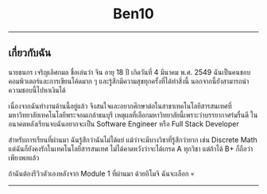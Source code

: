 <h1 align="center">Ben10</h1>

<hr>

## เกี่ยวกับฉัน

นายธนกร เจริญเลิศกมล ชื่อเล่นว่า จิน อายุ 18 ปี เกิดวันที่ 4 มีนาคม พ.ศ. 2549 ฉันเป็นคนชอบคอมพิวเตอร์และการเขียนโค้ดมาก ๆ และรู้สึกมีความสุขทุกครั้งที่ได้ทำสิ่งนี้ นอกจากนี้ยังสามารถนำความชอบนี้ไปหาเงินได้

เนื่องจากฉันทำงานด้านนี้อยู่แล้ว จึงสนใจและอยากศึกษาต่อในสาขาเทคโนโลยีสารสนเทศที่มหาวิทยาลัยเทคโนโลยีพระจอมเกล้าธนบุรี เหตุผลที่เลือกมหาวิทยาลัยนี้เพราะว่าบรรยากาศร่มรื่นดี ในอนาคตหลังเรียนจบฉันอยากจะเป็น Software Engineer หรือ Full Stack Developer

สำหรับการเรียนที่ผ่านมา ฉันรู้สึกว่าฉันไม่ได้แย่ แม้ว่าจะมีบางวิชาที่รู้สึกว่ายาก เช่น Discrete Math แต่ฉันก็ยังคงรักในเทคโนโลยีสารสนเทศ ไม่ได้คาดหวังว่าจะได้เกรด A ทุกวิชา แต่ถ้าได้ B+ ก็ถือว่าเพียงพอแล้ว

ถ้าฉันต้องรีวิวตัวเองหลังจาก Module 1 ที่ผ่านมา ด้วยอิโมจิ ฉันจะเลือก 💀

<hr>
